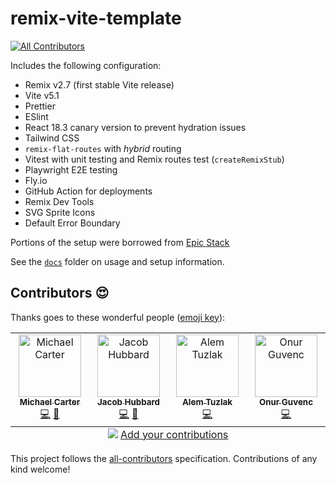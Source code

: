 # remix-vite-template

<!-- ALL-CONTRIBUTORS-BADGE:START - Do not remove or modify this section -->

[![All Contributors](https://img.shields.io/badge/all_contributors-4-orange.svg?style=flat-square)](#contributors-)

<!-- ALL-CONTRIBUTORS-BADGE:END -->

Includes the following configuration:

- Remix v2.7 (first stable Vite release)
- Vite v5.1
- Prettier
- ESlint
- React 18.3 canary version to prevent hydration issues
- Tailwind CSS
- `remix-flat-routes` with _hybrid_ routing
- Vitest with unit testing and Remix routes test (`createRemixStub`)
- Playwright E2E testing
- Fly.io
- GitHub Action for deployments
- Remix Dev Tools
- SVG Sprite Icons
- Default Error Boundary

Portions of the setup were borrowed from [Epic Stack](https://github.com/epicweb-dev/epic-stack)

See the [`docs`](./docs) folder on usage and setup information.

## Contributors 😍

Thanks goes to these wonderful people ([emoji key](https://allcontributors.org/docs/en/emoji-key)):

<!-- ALL-CONTRIBUTORS-LIST:START - Do not remove or modify this section -->
<!-- prettier-ignore-start -->
<!-- markdownlint-disable -->
<table>
  <tbody>
    <tr>
      <td align="center" valign="top" width="14.28%"><a href="https://kiliman.dev/"><img src="https://avatars.githubusercontent.com/u/47168?v=4?s=100" width="100px;" alt="Michael Carter"/><br /><sub><b>Michael Carter</b></sub></a><br /><a href="https://github.com/kiliman/remix-vite-template/commits?author=kiliman" title="Code">💻</a> <a href="https://github.com/kiliman/remix-vite-template/commits?author=kiliman" title="Documentation">📖</a></td>
      <td align="center" valign="top" width="14.28%"><a href="https://github.com/HubbardJacob"><img src="https://avatars.githubusercontent.com/u/48691238?v=4?s=100" width="100px;" alt="Jacob Hubbard"/><br /><sub><b>Jacob Hubbard</b></sub></a><br /><a href="https://github.com/kiliman/remix-vite-template/commits?author=HubbardJacob" title="Code">💻</a> <a href="https://github.com/kiliman/remix-vite-template/commits?author=HubbardJacob" title="Documentation">📖</a></td>
      <td align="center" valign="top" width="14.28%"><a href="https://github.com/AlemTuzlak"><img src="https://avatars.githubusercontent.com/u/18480956?v=4?s=100" width="100px;" alt="Alem Tuzlak"/><br /><sub><b>Alem Tuzlak</b></sub></a><br /><a href="https://github.com/kiliman/remix-vite-template/commits?author=AlemTuzlak" title="Code">💻</a></td>
      <td align="center" valign="top" width="14.28%"><a href="https://github.com/OnurGvnc"><img src="https://avatars.githubusercontent.com/u/1294640?v=4?s=100" width="100px;" alt="Onur Guvenc"/><br /><sub><b>Onur Guvenc</b></sub></a><br /><a href="https://github.com/kiliman/remix-vite-template/commits?author=OnurGvnc" title="Code">💻</a></td>
    </tr>
  </tbody>
  <tfoot>
    <tr>
      <td align="center" size="13px" colspan="7">
        <img src="https://raw.githubusercontent.com/all-contributors/all-contributors-cli/1b8533af435da9854653492b1327a23a4dbd0a10/assets/logo-small.svg">
          <a href="https://all-contributors.js.org/docs/en/bot/usage">Add your contributions</a>
        </img>
      </td>
    </tr>
  </tfoot>
</table>

<!-- markdownlint-restore -->
<!-- prettier-ignore-end -->

<!-- ALL-CONTRIBUTORS-LIST:END -->

This project follows the [all-contributors](https://github.com/all-contributors/all-contributors) specification. Contributions of any kind welcome!

